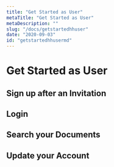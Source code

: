 ```yaml
---
title: "Get Started as User"
metaTitle: "Get Started as User"
metaDescription: ""
slug: "/docs/getstartedhhuser"
date: "2020-09-03"
id: "getstartedhhusermd"
---
```


# Get Started as User

## Sign up after an Invitation

## Login

## Search your Documents

## Update your Account